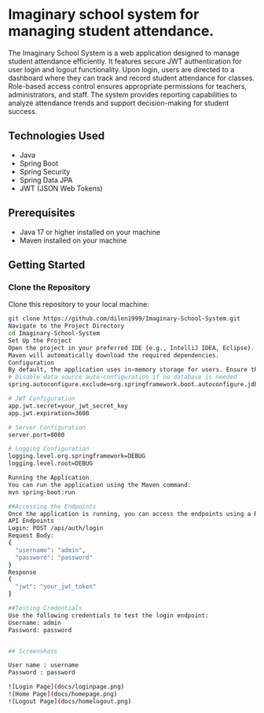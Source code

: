 # Imaginary school system for managing student attendance.

The Imaginary School System is a web application designed to manage student attendance efficiently. It features secure JWT authentication for user login and logout functionality. Upon login, users are directed to a dashboard where they can track and record student attendance for classes. Role-based access control ensures appropriate permissions for teachers, administrators, and staff. The system provides reporting capabilities to analyze attendance trends and support decision-making for student success.

## Technologies Used

- Java
- Spring Boot
- Spring Security
- Spring Data JPA
- JWT (JSON Web Tokens)

## Prerequisites

- Java 17 or higher installed on your machine
- Maven installed on your machine

## Getting Started

### Clone the Repository

Clone this repository to your local machine:

```bash
git clone https://github.com/dilen1999/Imaginary-School-System.git
Navigate to the Project Directory
cd Imaginary-School-System
Set Up the Project
Open the project in your preferred IDE (e.g., IntelliJ IDEA, Eclipse).
Maven will automatically download the required dependencies.
Configuration
By default, the application uses in-memory storage for users. Ensure the application.properties file contains the following configurations:
# Disable data source auto-configuration if no database is needed
spring.autoconfigure.exclude=org.springframework.boot.autoconfigure.jdbc.DataSourceAutoConfiguration

# JWT Configuration
app.jwt.secret=your_jwt_secret_key
app.jwt.expiration=3600

# Server Configuration
server.port=8080

# Logging Configuration
logging.level.org.springframework=DEBUG
logging.level.root=DEBUG

Running the Application
You can run the application using the Maven command:
mvn spring-boot:run

##Accessing the Endpoints
Once the application is running, you can access the endpoints using a REST client like Postman or any HTTP client library.
API Endpoints
Login: POST /api/auth/login
Request Body:
{
  "username": "admin",
  "password": "password"
}
Response
{
  "jwt": "your_jwt_token"
}

##Testing Credentials
Use the following credentials to test the login endpoint:
Username: admin
Password: password


## Screenshots

User name : username
Password : password

![Login Page](docs/loginpage.png)
![Home Page](docs/homepage.png)
![Logout Page](docs/homelogout.png)
```
